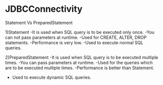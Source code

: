 # JDBCConnectivity

Statement Vs PreparedStatement

1)Statement
-It is used when SQL query is to be executed only once.
-You can not pass parameters at runtime.
-Used for CREATE, ALTER, DROP statements.
-Performance is very low.
-Used to execute normal SQL queries.

2)PreparedStatement
-It is used when SQL query is to be executed multiple times.
-You can pass parameters at runtime.
-Used for the queries which are to be executed multiple times.
-Performance is better than Statement.
-	Used to execute dynamic SQL queries.
